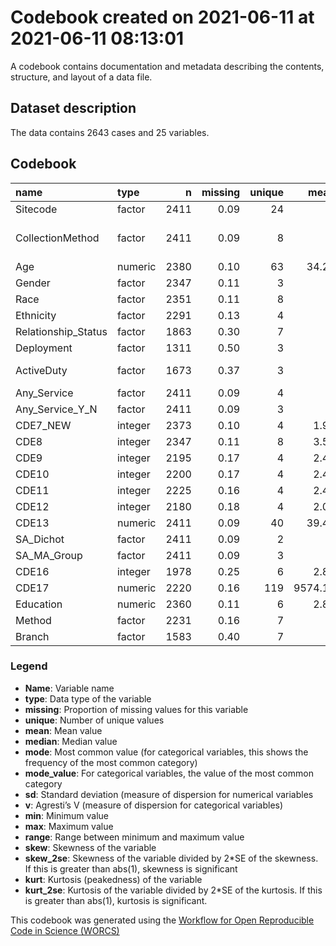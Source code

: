 Codebook created on 2021-06-11 at 2021-06-11 08:13:01
================

A codebook contains documentation and metadata describing the contents,
structure, and layout of a data file.

## Dataset description

The data contains 2643 cases and 25 variables.

## Codebook

| name                 | type    |    n | missing | unique |    mean | median | mode | mode\_value                            |        sd |    v | min |      max |    range |  skew | skew\_2se |    kurt | kurt\_2se |
|:---------------------|:--------|-----:|--------:|-------:|--------:|-------:|-----:|:---------------------------------------|----------:|-----:|----:|---------:|---------:|------:|----------:|--------:|----------:|
| Sitecode             | factor  | 2411 |    0.09 |     24 |         |        |  486 | 13                                     |           | 0.88 |     |          |          |       |           |         |           |
| CollectionMethod     | factor  | 2411 |    0.09 |      8 |         |        |  936 | computer administrated self-report (1) |           | 0.72 |     |          |          |       |           |         |           |
| Age                  | numeric | 2380 |    0.10 |     63 |   34.24 |     30 |   30 |                                        |     14.00 |      |  18 |       88 |       70 |  0.83 |      8.23 |   -0.45 |     -2.26 |
| Gender               | factor  | 2347 |    0.11 |      3 |         |        | 1504 | Male                                   |           | 0.46 |     |          |          |       |           |         |           |
| Race                 | factor  | 2351 |    0.11 |      8 |         |        | 1584 | White/Caucasian                        |           | 0.51 |     |          |          |       |           |         |           |
| Ethnicity            | factor  | 2291 |    0.13 |      4 |         |        | 2015 | Non-Hispanic                           |           | 0.22 |     |          |          |       |           |         |           |
| Relationship\_Status | factor  | 1863 |    0.30 |      7 |         |        |  780 |                                        |           | 0.68 |     |          |          |       |           |         |           |
| Deployment           | factor  | 1311 |    0.50 |      3 |         |        | 1332 |                                        |           | 0.50 |     |          |          |       |           |         |           |
| ActiveDuty           | factor  | 1673 |    0.37 |      3 |         |        | 1160 | Classified as active duty              |           | 0.43 |     |          |          |       |           |         |           |
| Any\_Service         | factor  | 2411 |    0.09 |      4 |         |        |  831 | Veteran                                |           | 0.67 |     |          |          |       |           |         |           |
| Any\_Service\_Y\_N   | factor  | 2411 |    0.09 |      3 |         |        | 1640 | SM or Veteran                          |           | 0.44 |     |          |          |       |           |         |           |
| CDE7\_NEW            | integer | 2373 |    0.10 |      4 |    1.92 |      2 |    2 |                                        |      0.82 |      |   1 |        3 |        2 |  0.14 |      1.40 |   -1.49 |     -7.41 |
| CDE8                 | integer | 2347 |    0.11 |      8 |    3.55 |      4 |    4 |                                        |      1.72 |      |   1 |        7 |        6 |  0.13 |      1.29 |   -0.78 |     -3.86 |
| CDE9                 | integer | 2195 |    0.17 |      4 |    2.40 |      3 |    3 |                                        |      0.70 |      |   1 |        3 |        2 | -0.75 |     -7.14 |   -0.68 |     -3.27 |
| CDE10                | integer | 2200 |    0.17 |      4 |    2.42 |      3 |    3 |                                        |      0.67 |      |   1 |        3 |        2 | -0.74 |     -7.12 |   -0.57 |     -2.75 |
| CDE11                | integer | 2225 |    0.16 |      4 |    2.45 |      3 |    3 |                                        |      0.59 |      |   1 |        3 |        2 | -0.55 |     -5.31 |   -0.62 |     -3.00 |
| CDE12                | integer | 2180 |    0.18 |      4 |    2.08 |      2 |    2 |                                        |      0.73 |      |   1 |        3 |        2 | -0.12 |     -1.12 |   -1.11 |     -5.30 |
| CDE13                | numeric | 2411 |    0.09 |     40 |   39.44 |      2 |    2 |                                        |   1233.48 |      |   1 |    42865 |    42864 | 34.64 |    347.37 | 1198.59 |   6012.90 |
| SA\_Dichot           | factor  | 2411 |    0.09 |      2 |         |        | 2411 | Yes                                    |           | 0.00 |     |          |          |       |           |         |           |
| SA\_MA\_Group        | factor  | 2411 |    0.09 |      3 |         |        | 1355 | Multiple SA                            |           | 0.49 |     |          |          |       |           |         |           |
| CDE16                | integer | 1978 |    0.25 |      6 |    2.81 |      3 |    3 |                                        |      1.54 |      |   1 |        5 |        4 |  0.03 |      0.30 |   -1.48 |     -6.74 |
| CDE17                | numeric | 2220 |    0.16 |    119 | 9574.18 |      1 |    1 |                                        | 300822.77 |      |   0 | 10000000 | 10000000 | 33.01 |    317.74 | 1092.95 |   5261.74 |
| Education            | numeric | 2360 |    0.11 |      6 |    2.80 |      3 |    3 |                                        |      0.88 |      |   1 |        5 |        4 |  0.35 |      3.49 |    0.27 |      1.33 |
| Method               | factor  | 2231 |    0.16 |      7 |         |        | 1088 | Overdose                               |           | 0.70 |     |          |          |       |           |         |           |
| Branch               | factor  | 1583 |    0.40 |      7 |         |        | 1060 |                                        |           | 0.64 |     |          |          |       |           |         |           |

### Legend

-   **Name**: Variable name
-   **type**: Data type of the variable
-   **missing**: Proportion of missing values for this variable
-   **unique**: Number of unique values
-   **mean**: Mean value
-   **median**: Median value
-   **mode**: Most common value (for categorical variables, this shows
    the frequency of the most common category)
-   **mode\_value**: For categorical variables, the value of the most
    common category
-   **sd**: Standard deviation (measure of dispersion for numerical
    variables
-   **v**: Agresti’s V (measure of dispersion for categorical variables)
-   **min**: Minimum value
-   **max**: Maximum value
-   **range**: Range between minimum and maximum value
-   **skew**: Skewness of the variable
-   **skew\_2se**: Skewness of the variable divided by 2\*SE of the
    skewness. If this is greater than abs(1), skewness is significant
-   **kurt**: Kurtosis (peakedness) of the variable
-   **kurt\_2se**: Kurtosis of the variable divided by 2\*SE of the
    kurtosis. If this is greater than abs(1), kurtosis is significant.

This codebook was generated using the [Workflow for Open Reproducible
Code in Science (WORCS)](https://osf.io/zcvbs/)
